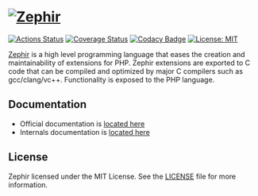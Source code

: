 # [![Zephir][zephir-logo]][zephir-link]

[![Actions Status][actions-badge]][actions-link]
[![Coverage Status][coverage-badge]][coverage-link]
[![Codacy Badge][codacy-badge]][codacy-link]
[![License: MIT][license-badge]](./LICENSE)


[Zephir][zephir-link] is a high level programming language that eases the creation and maintainability of extensions for
PHP. Zephir extensions are exported to C code that can be compiled and optimized by major C compilers such as
gcc/clang/vc++. Functionality is exposed to the PHP language.

## Documentation
* Official documentation is [located here][docs-link]
* Internals documentation is [located here](./docs)

## License

Zephir licensed under the MIT License. See the [LICENSE][license-link] file for more information.

[zephir-logo]: https://assets.phalconphp.com/zephir/zephir_logo-105x36.svg
[actions-badge]: https://github.com/sergeyklay/cpp-zephir/workflows/build/badge.svg
[coverage-badge]: https://codecov.io/gh/sergeyklay/cpp-zephir/branch/master/graph/badge.svg?token=l1Oy2k15VP
[codacy-badge]: https://api.codacy.com/project/badge/Grade/f261623a61494a38b383b399ae557b21
[license-badge]: https://img.shields.io/badge/License-MIT-blue.svg
[codacy-link]:  https://www.codacy.com/app/sergeyklay/cpp-zephir?utm_source=github.com&utm_medium=referral&utm_content=CLIUtils/CLI11&utm_campaign=Badge_Grade
[actions-link]: https://github.com/sergeyklay/cpp-zephir/actions
[coverage-link]: https://codecov.io/gh/sergeyklay/cpp-zephir
[zephir-link]: https://zephir-lang.com
[docs-link]: https://docs.zephir-lang.com
[license-link]: https://github.com/phalcon/zephir/blob/master/LICENSE
